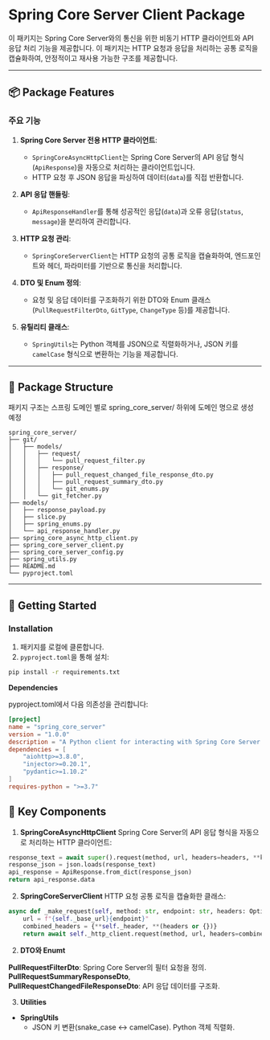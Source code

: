 # Spring Core Server Client Package

이 패키지는 Spring Core Server와의 통신을 위한 비동기 HTTP 클라이언트와 API 응답 처리 기능을 제공합니다. 이 패키지는 HTTP 요청과 응답을 처리하는 공통 로직을 캡슐화하여, 안정적이고 재사용 가능한 구조를 제공합니다.

---

## 📦 Package Features

### **주요 기능**
1. **Spring Core Server 전용 HTTP 클라이언트**:
   - `SpringCoreAsyncHttpClient`는 Spring Core Server의 API 응답 형식(`ApiResponse`)을 자동으로 처리하는 클라이언트입니다.
   - HTTP 요청 후 JSON 응답을 파싱하여 데이터(`data`)를 직접 반환합니다.

2. **API 응답 핸들링**:
   - `ApiResponseHandler`를 통해 성공적인 응답(`data`)과 오류 응답(`status`, `message`)을 분리하여 관리합니다.

3. **HTTP 요청 관리**:
   - `SpringCoreServerClient`는 HTTP 요청의 공통 로직을 캡슐화하여, 엔드포인트와 헤더, 파라미터를 기반으로 통신을 처리합니다.

4. **DTO 및 Enum 정의**:
   - 요청 및 응답 데이터를 구조화하기 위한 DTO와 Enum 클래스(`PullRequestFilterDto`, `GitType`, `ChangeType` 등)를 제공합니다.

5. **유틸리티 클래스**:
   - `SpringUtils`는 Python 객체를 JSON으로 직렬화하거나, JSON 키를 `camelCase` 형식으로 변환하는 기능을 제공합니다.

---

## 📂 Package Structure

패키지 구조는 스프링 도메인 별로 spring_core_server/ 하위에 도메인 명으로 생성 예정

```plaintext
spring_core_server/
├── git/
│   ├── models/
│   │   ├── request/
│   │   │   └── pull_request_filter.py
│   │   ├── response/
│   │   │   ├── pull_request_changed_file_response_dto.py
│   │   │   ├── pull_request_summary_dto.py
│   │   │   └── git_enums.py
│   │   └── git_fetcher.py
├── models/
│   ├── response_payload.py
│   ├── slice.py
│   ├── spring_enums.py
│   └── api_response_handler.py
├── spring_core_async_http_client.py
├── spring_core_server_client.py
├── spring_core_server_config.py
├── spring_utils.py
├── README.md
└── pyproject.toml
```

---

## 🚀 Getting Started

### **Installation**
1. 패키지를 로컬에 클론합니다.
2. `pyproject.toml`을 통해 설치:
```bash
pip install -r requirements.txt
```

**Dependencies**

pyproject.toml에서 다음 의존성을 관리합니다:
```toml
[project]
name = "spring_core_server"
version = "1.0.0"
description = "A Python client for interacting with Spring Core Server."
dependencies = [
    "aiohttp>=3.8.0",
    "injector>=0.20.1",
    "pydantic>=1.10.2"
]
requires-python = ">=3.7"

```


## 📘 Key Components
1. **SpringCoreAsyncHttpClient**
Spring Core Server의 API 응답 형식을 자동으로 처리하는 HTTP 클라이언트:

```python
response_text = await super().request(method, url, headers=headers, **kwargs)
response_json = json.loads(response_text)
api_response = ApiResponse.from_dict(response_json)
return api_response.data
```

2. **SpringCoreServerClient**
HTTP 요청 공통 로직을 캡슐화한 클래스:

```python
async def _make_request(self, method: str, endpoint: str, headers: Optional[Dict[str, str]], params: Optional[Dict[str, Any]]) -> Any:
    url = f"{self._base_url}{endpoint}"
    combined_headers = {**self._header, **(headers or {})}
    return await self._http_client.request(method, url, headers=combined_headers, params=params)

```
2. **DTO와 Enumt**

**PullRequestFilterDto**: Spring Core Server의 필터 요청을 정의.
**PullRequestSummaryResponseDto**, **PullRequestChangedFileResponseDto**: API 응답 데이터를 구조화.


3. **Utilities**
- **SpringUtils**
  - JSON 키 변환(snake_case ↔ camelCase).  Python 객체 직렬화.